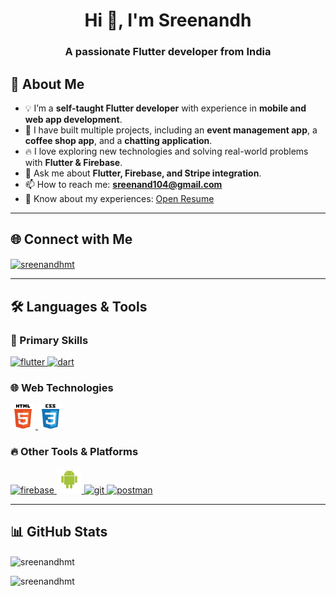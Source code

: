 <h1 align="center">Hi 👋, I'm Sreenandh</h1>
<h3 align="center">A passionate Flutter developer from India</h3>

## 🧐 About Me  
- 💡 I’m a **self-taught Flutter developer** with experience in **mobile and web app development**.  
- 🚀 I have built multiple projects, including an **event management app**, a **coffee shop app**, and a **chatting application**.  
- 🔥 I love exploring new technologies and solving real-world problems with **Flutter & Firebase**.  
- 💬 Ask me about **Flutter, Firebase, and Stripe integration**.  
- 📫 How to reach me: **sreenand104@gmail.com**  
- 📄 Know about my experiences: [Open Resume](https://docs.google.com/document/d/1dKIUh8v5vT0aTLuB7Kc4a4b0QAFEQJgrGZRoEmPIwQ0/edit?usp=sharing)  

---

## 🌐 Connect with Me  
<p align="left">
<a href="https://linkedin.com/in/sreenandhmt" target="_blank"><img align="center" src="https://raw.githubusercontent.com/rahuldkjain/github-profile-readme-generator/master/src/images/icons/Social/linked-in-alt.svg" alt="sreenandhmt" height="30" width="40" /></a>
</p>

---

## 🛠️ Languages & Tools  

### 🚀 Primary Skills  
<p align="left"> 
  <a href="https://flutter.dev" target="_blank"> 
    <img src="https://www.vectorlogo.zone/logos/flutterio/flutterio-icon.svg" alt="flutter" width="40" height="40"/> 
  </a>  
  <a href="https://dart.dev" target="_blank"> 
    <img src="https://www.vectorlogo.zone/logos/dartlang/dartlang-icon.svg" alt="dart" width="40" height="40"/> 
  </a>  
</p>

### 🌐 Web Technologies  
<p align="left"> 
  <a href="https://www.w3.org/html/" target="_blank"> 
    <img src="https://raw.githubusercontent.com/devicons/devicon/master/icons/html5/html5-original-wordmark.svg" alt="html5" width="40" height="40"/>  
  </a>  
  <a href="https://www.w3schools.com/css/" target="_blank"> 
    <img src="https://raw.githubusercontent.com/devicons/devicon/master/icons/css3/css3-original-wordmark.svg" alt="css3" width="40" height="40"/>  
  </a>  
</p>

### 🔥 Other Tools & Platforms  
<p align="left"> 
  <a href="https://firebase.google.com/" target="_blank"> 
    <img src="https://www.vectorlogo.zone/logos/firebase/firebase-icon.svg" alt="firebase" width="40" height="40"/>  
  </a>  
  <a href="https://developer.android.com" target="_blank"> 
    <img src="https://raw.githubusercontent.com/devicons/devicon/master/icons/android/android-original-wordmark.svg" alt="android" width="40" height="40"/>  
  </a>  
  <a href="https://git-scm.com/" target="_blank"> 
    <img src="https://www.vectorlogo.zone/logos/git-scm/git-scm-icon.svg" alt="git" width="40" height="40"/>  
  </a>  
  <a href="https://postman.com" target="_blank"> 
    <img src="https://www.vectorlogo.zone/logos/getpostman/getpostman-icon.svg" alt="postman" width="40" height="40"/>  
  </a>  
</p>

---

## 📊 GitHub Stats  
<p><img align="center" src="https://github-readme-stats.vercel.app/api/top-langs?username=sreenandhmt&show_icons=true&locale=en&layout=compact" alt="sreenandhmt" /></p>

<p align="left"> 
  <img src="https://komarev.com/ghpvc/?username=sreenandhmt&label=Profile%20views&color=0e75b6&style=flat" alt="sreenandhmt" /> 
</p>
